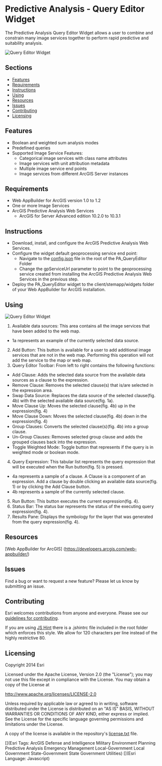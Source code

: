 # Predictive Analysis - Query Editor Widget
The Predictive Analysis Query Editor Widget allows a user to combine and constrain many image services together to perform rapid predictive and suitability analysis.

![Query Editor Widget](PA_QueryEditor.png)

## Sections

* [Features](#features)
* [Requirements](#requirements)
* [Instructions](#instructions)
* [Using](#using)
* [Resources](#resources)
* [Issues](#issues)
* [Contributing](#contributing)
* [Licensing](#licensing)

## Features
* Boolean and weighted sum analysis modes
* Predefined queries
* Supported Image Service Features:
  * Categorical image services with class name attributes
  * Image services with unit attribution metadata
  * Multiple image service end points
  * Image services from different ArcGIS Server instances

## Requirements
* Web AppBuilder for ArcGIS version 1.0 to 1.2
* One or more Image Services
* ArcGIS Predictive Analysis Web Services
  * ArcGIS for Server Advanced edition 10.2.0 to 10.3.1

## Instructions
* Download, install, and configure the ArcGIS Predictive Analysis Web Services.
* Configure the widget default geoprocessing service end point:
  * Navigate to the [config.json](./config.json) file in the root of the PA_QueryEditor Folder
  * Change the gpServiceUrl parameter to point to the geoprocessing service created from installing the ArcGIS Predictive Analysis Web Services in the previous step.
* Deploy the PA_QueryEditor widget to the client/stemapp/widgets folder of your Web AppBuilder for ArcGIS installation.

## Using
![Query Editor Widget](Using_the_QueryEditor.png)

1.  Available data sources: This area contains all the image services that have been added to the web map.
  * 1a represents an example of the currently selected data source.
2.  Add Button: This button is available for a user to add additional image services that are not in the web map.  Performing this operation will not add the service to the map or web map.
3.  Query Editor Toolbar: From left to right contains the following functions:
  * Add Clause: Adds the selected data source from the available data sources as a clause to the expression.
  * Remove Clause: Removes the selected clause(s) that is/are selected in the expression area.
  * Swap Data Source: Replaces the data source of the selected clause(fig. 4b) with the selected available data source(fig. 1a).
  * Move Clause Up: Moves the selected clause(fig. 4b) up in the expression(fig. 4)
  * Move Clause Down: Moves the selected clause(fig. 4b) down in the expression(fig. 4)
  * Group Clauses: Converts the selected clause(s)(fig. 4b) into a group clause.
  * Un-Group Clauses: Removes selected group clause and adds the grouped clauses back into the expression.
  * Toggle Weighted Mode: Toggle button that represents if the query is in weighted mode or boolean mode.
4.  Query Expression: This tabular list represents the query expression that will be executed when the Run button(fig. 5) is pressed.
  * 4a represents a sample of a clause.  A Clause is a component of an expression.  Add a clause by double clicking an available data source(fig. 1) or by clicking the Add Clause button.
  * 4b represents a sample of the currently selected clause.
5.  Run Button: This button executes the current expression(fig. 4).
6.  Status Bar: The status bar represents the status of the executing query expression(fig. 4).
7.  Results Pane: Displays the symbology for the layer that was generated from the query expression(fig. 4).

## Resources
[Web AppBuilder for ArcGIS] (https://developers.arcgis.com/web-appbuilder/)

## Issues
Find a bug or want to request a new feature?  Please let us know by submitting an issue.

## Contributing
Esri welcomes contributions from anyone and everyone. Please see our [guidelines for contributing](https://github.com/esri/contributing).

If you are using [JS Hint](http://http://www.jshint.com/) there is a .jshintrc file included in the root folder which enforces this style.
We allow for 120 characters per line instead of the highly restrictive 80.

## Licensing
Copyright 2014 Esri

Licensed under the Apache License, Version 2.0 (the "License");
you may not use this file except in compliance with the License.
You may obtain a copy of the License at

   http://www.apache.org/licenses/LICENSE-2.0

Unless required by applicable law or agreed to in writing, software
distributed under the License is distributed on an "AS IS" BASIS,
WITHOUT WARRANTIES OR CONDITIONS OF ANY KIND, either express or implied.
See the License for the specific language governing permissions and
limitations under the License.

A copy of the license is available in the repository's
[license.txt](license.txt) file.

[](Esri Tags: ArcGIS Defense and Intelligence Military Environment Planning Predictive Analysis Emergency Management Local-Government Local Government State-Government State Government Utilities)
[](Esri Language: Javascript)